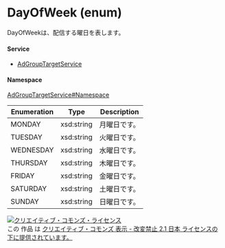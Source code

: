 

# DayOfWeek (enum)

DayOfWeekは、配信する曜日を表します。

#### Service

+ [AdGroupTargetService](../../services/AdGroupTargetService.md)

#### Namespace

[AdGroupTargetService#Namespace](../../services/AdGroupTargetService.md#namespace)

| Enumeration  |       Type       |          Description          |
| ------------ | ---------------- | ----------------------------- |
| MONDAY | xsd:string | 月曜日です。 |
| TUESDAY | xsd:string | 火曜日です。 |
| WEDNESDAY | xsd:string | 水曜日です。 |
| THURSDAY | xsd:string | 木曜日です。 |
| FRIDAY | xsd:string | 金曜日です。 |
| SATURDAY | xsd:string | 土曜日です。 |
| SUNDAY | xsd:string | 日曜日です。 |

<a rel="license" href="http://creativecommons.org/licenses/by-nd/2.1/jp/"><img alt="クリエイティブ・コモンズ・ライセンス" style="border-width:0" src="https://i.creativecommons.org/l/by-nd/2.1/jp/88x31.png" /></a><br />この 作品 は <a rel="license" href="http://creativecommons.org/licenses/by-nd/2.1/jp/">クリエイティブ・コモンズ 表示 - 改変禁止 2.1 日本 ライセンスの下に提供されています。</a>

